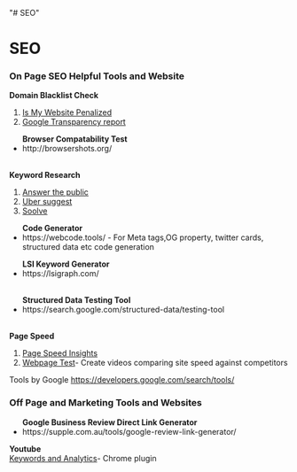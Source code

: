 "# SEO" 
# SEO
<h3> On Page SEO Helpful Tools and Website </h3>

<b>Domain Blacklist Check  </b> <br/>
1. [Is My Website Penalized](https://ismywebsitepenalized.com/) <br/>
2. [Google Transparency report](https://transparencyreport.google.com/) <br/>
  
<ul><b> Browser Compatability Test </b> <br/>
<li>http://browsershots.org/ </li><br/>
  </ul>
  
  <b> Keyword Research </b><br/>
  1. [Answer the public](https://answerthepublic.com) <br/>
  2. [Uber suggest](https://neilpatel.com/ubersuggest/) <br/> 
  3. [Soolve](http://www.soovle.com/) <br/>
  
<ul><b>Code Generator</b><br/>
  <li>https://webcode.tools/ - For Meta tags,OG property, twitter cards, structured data etc code generation <br/></li>
  </ul>
 <ul><b> LSI Keyword Generator</b><br/>  
  <li> https://lsigraph.com/ </li><br/>
</ul> 
 <ul><b> Structured Data Testing Tool </b></br>
 
  <li>https://search.google.com/structured-data/testing-tool</li><br/>
  </ul>
  
  <b> Page Speed </b><br/>
  1. [Page Speed Insights](https://developers.google.com/speed/pagespeed/insights/) <br/>
  2. [Webpage Test](http://www.webpagetest.org/video/)- Create videos comparing site speed against competitors <br/>
  

  
  Tools by Google
  https://developers.google.com/search/tools/
  
  
  <h3> Off Page and Marketing Tools and Websites</h3>
 <ul><b> Google Business Review Direct Link Generator</b> <br/>
<li> https://supple.com.au/tools/google-review-link-generator/ </li>
  </ul>
  
<b> Youtube</b><br/>
 [Keywords and Analytics](https://chrome.google.com/webstore/detail/vidlog/pmnenkkakioojceckmokdmkdjmkfiafo)- Chrome plugin

